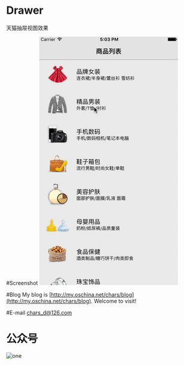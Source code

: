 # Drawer
天猫抽屉视图效果

#Screenshot
![Screenshots](Screenshot.gif)

#Blog
My blog is [http://my.oschina.net/chars/blog](http://my.oschina.net/chars/blog). Welcome to visit!

#E-mail
chars_d@126.com

# 公众号
<img alt="one" src="https://raw.github.com/charsdavy/MyNotes/master/screenshots/xiaoniu.png" width="180">&nbsp;&nbsp;

